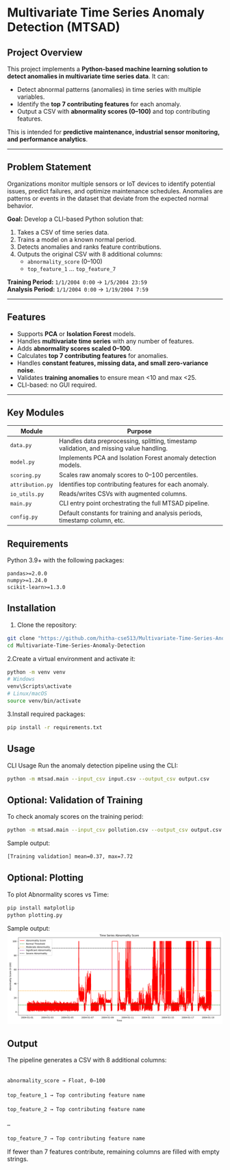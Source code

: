 # Multivariate Time Series Anomaly Detection (MTSAD)


## Project Overview
This project implements a **Python-based machine learning solution to detect anomalies in multivariate time series data**. It can:  

- Detect abnormal patterns (anomalies) in time series with multiple variables.  
- Identify the **top 7 contributing features** for each anomaly.  
- Output a CSV with **abnormality scores (0–100)** and top contributing features.  

This is intended for **predictive maintenance, industrial sensor monitoring, and performance analytics**.

---

## Problem Statement
Organizations monitor multiple sensors or IoT devices to identify potential issues, predict failures, and optimize maintenance schedules. Anomalies are patterns or events in the dataset that deviate from the expected normal behavior.  

**Goal:** Develop a CLI-based Python solution that:  
1. Takes a CSV of time series data.  
2. Trains a model on a known normal period.  
3. Detects anomalies and ranks feature contributions.  
4. Outputs the original CSV with 8 additional columns:  
   - `abnormality_score` (0–100)  
   - `top_feature_1` … `top_feature_7`  

**Training Period:** `1/1/2004 0:00` → `1/5/2004 23:59`  
**Analysis Period:** `1/1/2004 0:00` → `1/19/2004 7:59`  

---

## Features
- Supports **PCA** or **Isolation Forest** models.  
- Handles **multivariate time series** with any number of features.  
- Adds **abnormality scores scaled 0–100**.  
- Calculates **top 7 contributing features** for anomalies.  
- Handles **constant features, missing data, and small zero-variance noise**.  
- Validates **training anomalies** to ensure mean <10 and max <25.  
- CLI-based: no GUI required.  

---

## Key Modules

| Module           | Purpose                                                                                  |
| ---------------- | ---------------------------------------------------------------------------------------- |
| `data.py`        | Handles data preprocessing, splitting, timestamp validation, and missing value handling. |
| `model.py`       | Implements PCA and Isolation Forest anomaly detection models.                            |
| `scoring.py`     | Scales raw anomaly scores to 0–100 percentiles.                                          |
| `attribution.py` | Identifies top contributing features for each anomaly.                                   |
| `io_utils.py`    | Reads/writes CSVs with augmented columns.                                                |
| `main.py`        | CLI entry point orchestrating the full MTSAD pipeline.                                   |
| `config.py`      | Default constants for training and analysis periods, timestamp column, etc.              |

## Requirements
Python 3.9+ with the following packages:  
```text
pandas>=2.0.0
numpy>=1.24.0
scikit-learn>=1.3.0
```

## Installation

1. Clone the repository:  
```bash
git clone "https://github.com/hitha-cse513/Multivariate-Time-Series-Anomaly-Detection"
cd Multivariate-Time-Series-Anomaly-Detection
```
2.Create a virtual environment and activate it:
```bash
python -m venv venv
# Windows
venv\Scripts\activate
# Linux/macOS
source venv/bin/activate
```
3.Install required packages:
```bash
pip install -r requirements.txt
```

## Usage
CLI Usage
Run the anomaly detection pipeline using the CLI:
```bash
python -m mtsad.main --input_csv input.csv --output_csv output.csv
```

## Optional: Validation of Training

To check anomaly scores on the training period:
```bash
python -m mtsad.main --input_csv pollution.csv --output_csv output.csv --validate_training
```
Sample output:
```bash
[Training validation] mean=0.37, max=7.72
```
## Optional: Plotting

To plot Abnormality scores vs Time:
```bash
pip install matplotlip
python plotting.py
```
Sample output:
<img src="https://github.com/hitha-cse513/Multivariate-Time-Series-Anomaly-Detection/blob/main/anomaly_plot.png" alt="Abnormality score vs Time plot">  

## Output

The pipeline generates a CSV with 8 additional columns:
```bash

abnormality_score → Float, 0–100

top_feature_1 → Top contributing feature name

top_feature_2 → Top contributing feature name

…

top_feature_7 → Top contributing feature name
```
If fewer than 7 features contribute, remaining columns are filled with empty strings.


